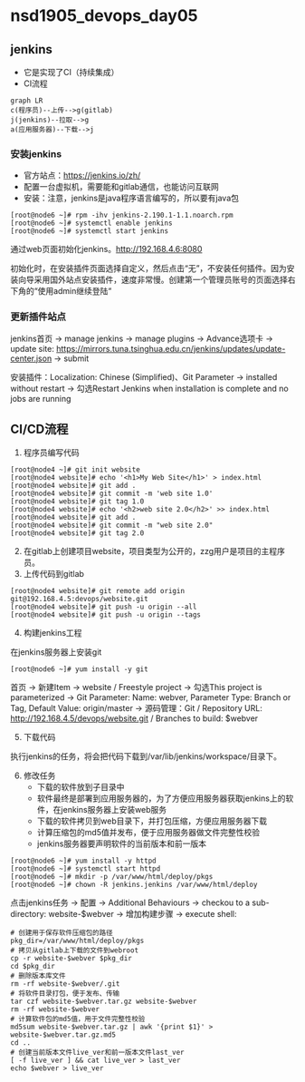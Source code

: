 # nsd1905_devops_day05

## jenkins

- 它是实现了CI（持续集成）
- CI流程

```mermaid
graph LR
c(程序员)--上传-->g(gitlab)
j(jenkins)--拉取-->g
a(应用服务器)--下载-->j
```

### 安装jenkins

- 官方站点：https://jenkins.io/zh/
- 配置一台虚拟机，需要能和gitlab通信，也能访问互联网
- 安装：注意，jenkins是java程序语言编写的，所以要有java包

```shell
[root@node6 ~]# rpm -ihv jenkins-2.190.1-1.1.noarch.rpm
[root@node6 ~]# systemctl enable jenkins
[root@node6 ~]# systemctl start jenkins
```

通过web页面初始化jenkins。http://192.168.4.6:8080

初始化时，在安装插件页面选择自定义，然后点击“无”，不安装任何插件。因为安装向导采用国外站点安装插件，速度非常慢。创建第一个管理员账号的页面选择右下角的“使用admin继续登陆“

### 更新插件站点

jenkins首页 -> manage jenkins -> manage plugins -> Advance选项卡 -> update site: https://mirrors.tuna.tsinghua.edu.cn/jenkins/updates/update-center.json -> submit

安装插件：Localization: Chinese (Simplified)、Git Parameter -> installed without restart -> 勾选Restart Jenkins when installation is complete and no jobs are running



## CI/CD流程

1. 程序员编写代码

```shell
[root@node4 ~]# git init website
[root@node4 website]# echo '<h1>My Web Site</h1>' > index.html
[root@node4 website]# git add .
[root@node4 website]# git commit -m 'web site 1.0'
[root@node4 website]# git tag 1.0
[root@node4 website]# echo '<h2>web site 2.0</h2>' >> index.html
[root@node4 website]# git add .
[root@node4 website]# git commit -m "web site 2.0"
[root@node4 website]# git tag 2.0
```

2. 在gitlab上创建项目website，项目类型为公开的，zzg用户是项目的主程序员。
3. 上传代码到gitlab

```shell
[root@node4 website]# git remote add origin git@192.168.4.5:devops/website.git
[root@node4 website]# git push -u origin --all
[root@node4 website]# git push -u origin --tags
```

4. 构建jenkins工程

在jenkins服务器上安装git

```shell
[root@node6 ~]# yum install -y git
```

首页 -> 新建Item -> website / Freestyle project -> 勾选This project is parameterized -> Git Parameter:  Name: webver, Parameter Type: Branch or Tag, Default Value: origin/master -> 源码管理：Git / Repository URL: http://192.168.4.5/devops/website.git / Branches to build: $webver

5. 下载代码

执行jenkins的任务，将会把代码下载到/var/lib/jenkins/workspace/目录下。

6. 修改任务
   - 下载的软件放到子目录中
   - 软件最终是部署到应用服务器的，为了方便应用服务器获取jenkins上的软件，在jenkins服务器上安装web服务
   - 下载的软件拷贝到web目录下，并打包压缩，方便应用服务器下载
   - 计算压缩包的md5值并发布，便于应用服务器做文件完整性校验
   - jenkins服务器要声明软件的当前版本和前一版本

```shell
[root@node6 ~]# yum install -y httpd
[root@node6 ~]# systemctl start httpd
[root@node6 ~]# mkdir -p /var/www/html/deploy/pkgs
[root@node6 ~]# chown -R jenkins.jenkins /var/www/html/deploy
```

点击jenkins任务 -> 配置 -> Additional Behaviours -> checkou to a sub-directory: website-$webver -> 增加构建步骤 -> execute shell:

```shell
# 创建用于保存软件压缩包的路径
pkg_dir=/var/www/html/deploy/pkgs
# 拷贝从gitlab上下载的文件到webroot
cp -r website-$webver $pkg_dir
cd $pkg_dir
# 删除版本库文件
rm -rf website-$webver/.git
# 将软件目录打包，便于发布、传输
tar czf website-$webver.tar.gz website-$webver
rm -rf website-$webver
# 计算软件包的md5值，用于文件完整性校验
md5sum website-$webver.tar.gz | awk '{print $1}' > website-$webver.tar.gz.md5
cd ..
# 创建当前版本文件live_ver和前一版本文件last_ver
[ -f live_ver ] && cat live_ver > last_ver
echo $webver > live_ver
```



